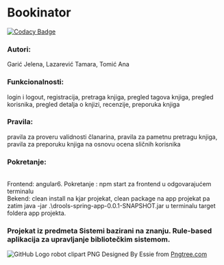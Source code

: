 # Bookinator
[![Codacy Badge](https://api.codacy.com/project/badge/Grade/bbeafdc6c58c4649af110361046d3936)](https://app.codacy.com/manual/lazarevict97/Bookinator?utm_source=github.com&utm_medium=referral&utm_content=TLazarevic/Bookinator&utm_campaign=Badge_Grade_Dashboard)

### Autori:
Garić Jelena, Lazarević Tamara, Tomić Ana
<br>
### Funkcionalnosti:
login i logout, registracija, pretraga knjiga, pregled tagova knjiga, pregled korisnika, pregled detalja o knjizi, recenzije, preporuka knjiga
<br> 
### Pravila: 
pravila za proveru validnosti članarina, pravila za pametnu pretragu knjiga, pravila za preporuku knjiga na osnovu ocena sličnih korisnika
<br>
### Pokretanje:
<br>
Frontend: angular6. Pokretanje : npm start za frontend u odgovarajućem terminalu
<br>
Bekend: clean install na kjar projekat, clean package na app projekat pa zatim java -jar .\drools-spring-app-0.0.1-SNAPSHOT.jar u terminalu target foldera app projekta.
<br>

### Projekat iz predmeta Sistemi bazirani na znanju. Rule-based aplikacija za upravljanje bibliotečkim sistemom. 

![GitHub Logo](https://github.com/TLazarevic/Bookinator/blob/master/Frontend/src/assets/images/robot.png)
robot clipart PNG Designed By Essie from <a href="https://pngtree.com/">Pngtree.com</a>


